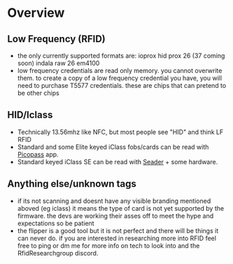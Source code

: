 # Overview

## Low Frequency (RFID)
- the only currently supported formats are:
    ioprox
    hid prox 26 (37 coming soon)
    indala raw 26
    em4100
- low frequency credentials are read only memory. you cannot overwrite them. to create a copy of a low frequency credential you have, you will need to purchase T5577 credentials. these are chips that can pretend to be other chips 

## HID/Iclass
- Technically 13.56mhz like NFC, but most people see "HID" and think LF RFID
- Standard and some Elite keyed iClass fobs/cards can be read with [Picopass](https://lab.flipper.net/apps/picopass) app.
- Standard keyed iClass SE can be read with [Seader](https://lab.flipper.net/apps/seader) + some hardware.

## Anything else/unknown tags
- if its not scanning and doesnt have any visible branding mentioned aboved (eg iclass) it means the type of card is not yet supported by the firmware. the devs are working their asses off to meet the hype and expectations so be patient
- the flipper is a good tool but it is not perfect and there will be things it can never do. if you are interested in researching more into RFID feel free to ping or dm me for more info on tech to look into and the RfidResearchgroup discord.
